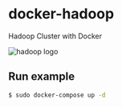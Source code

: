 # docker-hadoop
Hadoop Cluster with Docker

![hadoop logo](https://hadoop.apache.org/images/hadoop-logo.jpg)

## Run example

```bash
$ sudo docker-compose up -d
```

